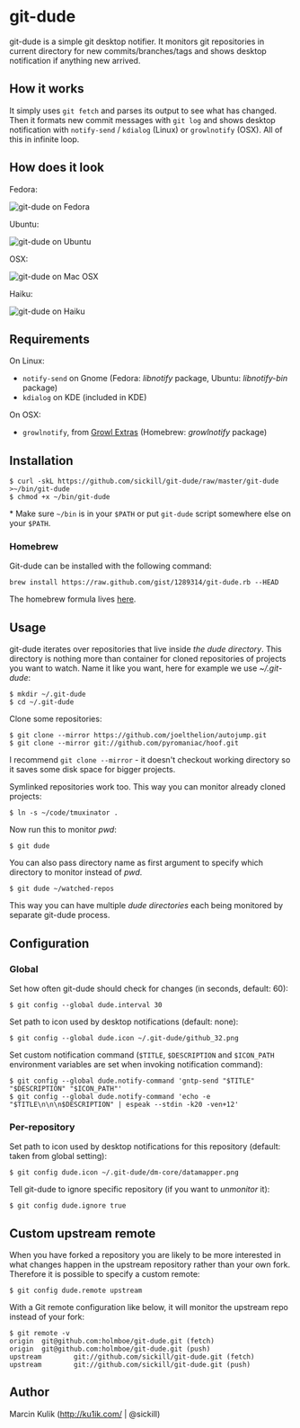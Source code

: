 # git-dude

git-dude is a simple git desktop notifier. It monitors git repositories in
current directory for new commits/branches/tags and shows desktop notification if
anything new arrived.

## How it works

It simply uses `git fetch` and parses its output to see what has changed. Then it
formats new commit messages with `git log` and shows desktop notification with
`notify-send` / `kdialog` (Linux) or `growlnotify` (OSX). All of this in infinite loop.

## How does it look

Fedora:

![git-dude on Fedora](https://github.com/downloads/sickill/git-dude/git-dude-fedora-shot.png)

Ubuntu:

![git-dude on Ubuntu](https://github.com/downloads/sickill/git-dude/git-dude-ubuntu-shot.png)

OSX:

![git-dude on Mac OSX](https://github.com/downloads/sickill/git-dude/git-dude-osx-shot.png)

Haiku:

![git-dude on Haiku](https://github.com/downloads/sickill/git-dude/git-dude-haiku-shot.png)

## Requirements

On Linux:

* `notify-send` on Gnome (Fedora: _libnotify_ package, Ubuntu: _libnotify-bin_ package)
* `kdialog` on KDE (included in KDE)

On OSX:

* `growlnotify`, from [Growl Extras](http://growl.info/extras.php#growlnotify)
  (Homebrew: _growlnotify_ package)

## Installation

    $ curl -skL https://github.com/sickill/git-dude/raw/master/git-dude >~/bin/git-dude
    $ chmod +x ~/bin/git-dude

\* Make sure `~/bin` is in your `$PATH` or put `git-dude` script somewhere else
on your `$PATH`.

### Homebrew

Git-dude can be installed with the following command:

`brew install https://raw.github.com/gist/1289314/git-dude.rb --HEAD`

The homebrew formula lives [here](https://gist.github.com/1289314).

## Usage

git-dude iterates over repositories that live inside _the dude directory_. This
directory is nothing more than container for cloned repositories of projects
you want to watch.  Name it like you want, here for example we use
_~/.git-dude_:

    $ mkdir ~/.git-dude
    $ cd ~/.git-dude

Clone some repositories:

    $ git clone --mirror https://github.com/joelthelion/autojump.git
    $ git clone --mirror git://github.com/pyromaniac/hoof.git

I recommend `git clone --mirror` - it doesn't checkout working directory so it
saves some disk space for bigger projects.

Symlinked repositories work too. This way you can monitor already cloned
projects:

    $ ln -s ~/code/tmuxinator .

Now run this to monitor _pwd_:

    $ git dude

You can also pass directory name as first argument to specify which directory
to monitor instead of _pwd_.

    $ git dude ~/watched-repos

This way you can have multiple _dude directories_ each being monitored by
separate git-dude process.

## Configuration

### Global

Set how often git-dude should check for changes (in seconds, default: 60):

    $ git config --global dude.interval 30

Set path to icon used by desktop notifications (default: none):

    $ git config --global dude.icon ~/.git-dude/github_32.png

Set custom notification command (`$TITLE`, `$DESCRIPTION` and `$ICON_PATH`
environment variables are set when invoking notification command):

    $ git config --global dude.notify-command 'gntp-send "$TITLE" "$DESCRIPTION" "$ICON_PATH"'
    $ git config --global dude.notify-command 'echo -e "$TITLE\n\n\n$DESCRIPTION" | espeak --stdin -k20 -ven+12'

### Per-repository

Set path to icon used by desktop notifications for this repository (default:
taken from global setting):

    $ git config dude.icon ~/.git-dude/dm-core/datamapper.png

Tell git-dude to ignore specific repository (if you want to _unmonitor_ it):

    $ git config dude.ignore true

## Custom upstream remote

When you have forked a repository you are likely to be more interested
in what changes happen in the upstream repository rather than your own
fork. Therefore it is possible to specify a custom remote:

    $ git config dude.remote upstream

With a Git remote configuration like below, it will monitor the
upstream repo instead of your fork:

    $ git remote -v
    origin  git@github.com:holmboe/git-dude.git (fetch)
    origin  git@github.com:holmboe/git-dude.git (push)
    upstream        git://github.com/sickill/git-dude.git (fetch)
    upstream        git://github.com/sickill/git-dude.git (push)

## Author

Marcin Kulik (http://ku1ik.com/ | @sickill)
